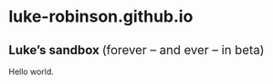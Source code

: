 # luke-robinson.github.io
<h2>Luke&rsquo;s sandbox <span style="font-weight: normal;">(forever &ndash; and ever &ndash; in beta)</span></h2>
<p>Hello world.</p>
